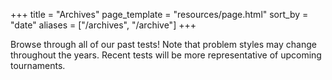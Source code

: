 +++
title = "Archives"
page_template = "resources/page.html"
sort_by = "date"
aliases = ["/archives", "/archive"]
+++

Browse through all of our past tests! Note that problem styles may change throughout the years. Recent tests will be more representative of upcoming tournaments.
